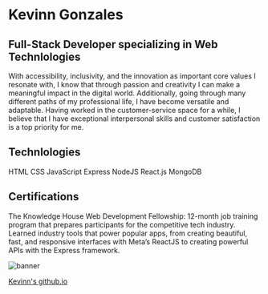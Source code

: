 # Kevinn Gonzales
## Full-Stack Developer specializing in Web Technlologies

With accessibility, inclusivity, and the innovation as important core values I resonate with, I know that through passion and creativity I can make a meaningful impact in the digital world. Additionally, going through many different paths of my professional life, I have become versatile and adaptable. Having worked in the customer-service space for a while, I believe that I have exceptional interpersonal skills and customer satisfaction is a top priority for me.

## Technlologies
HTML
CSS
JavaScript
Express
NodeJS
React.js
MongoDB

## Certifications
The Knowledge House Web Development Fellowship:
12-month job training program that prepares participants for the competitive tech industry. Learned industry tools that power popular apps, from creating beautiful, fast, and responsive interfaces with Meta’s ReactJS to creating powerful APIs with the Express framework.

![banner](https://raw.githubusercontent.com/kevinngonzales/kevinngonzales/main/happy%20birthday%20(Banner%20(Landscape)).jpg)

[Kevinn's github.io](https://kevinngonzales.github.io/)
